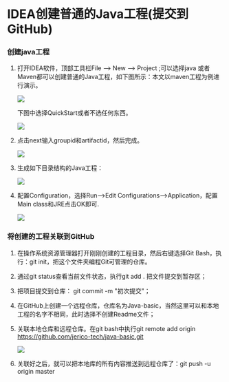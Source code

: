 # IDEA创建普通的Java工程(提交到GitHub)

### 创建java工程

1. 打开IDEA软件，顶部工具栏File --> New --> Project ;可以选择java 或者 Maven都可以创建普通的Java工程，如下图所示：本文以maven工程为例进行演示。

   ![](D:\Developer\Doc\images\idea-java-1.png)

   下图中选择QuickStart或者不选任何东西。

   ![](D:\Developer\Doc\images\idea-java-2.png)

2. 点击next输入groupid和artifactid，然后完成。

   ![](D:\Developer\Doc\images\idea-java-3.png)

3. 生成如下目录结构的Java工程：

   ![](D:\Developer\Doc\images\idea-java-4.png)

4. 配置Configuration，选择Run-->Edit Configurations-->Application，配置Main class和JRE点击OK即可.

   ![](D:\Developer\Doc\images\idea-java-5.png)

### 将创建的工程关联到GitHub

1. 在操作系统资源管理器打开刚刚创建的工程目录，然后右键选择Git Bash，执行：git init，把这个文件夹编程Git可管理的仓库。

2. 通过git status查看当前文件状态，执行git add . 把文件提交到暂存区；

3. 把项目提交到仓库： git commit -m "初次提交"；

4. 在GitHub上创建一个远程仓库，仓库名为Java-basic，当然这里可以和本地工程的名字不相同，此时选择不创建Readme文件；

5. 关联本地仓库和远程仓库。在git bash中执行git remote add origin https://github.com/jerico-tech/java-basic.git

   ![](D:\Developer\Doc\images\idea-java-6.png)

6. 关联好之后，就可以把本地库的所有内容推送到远程仓库了：git push -u origin master